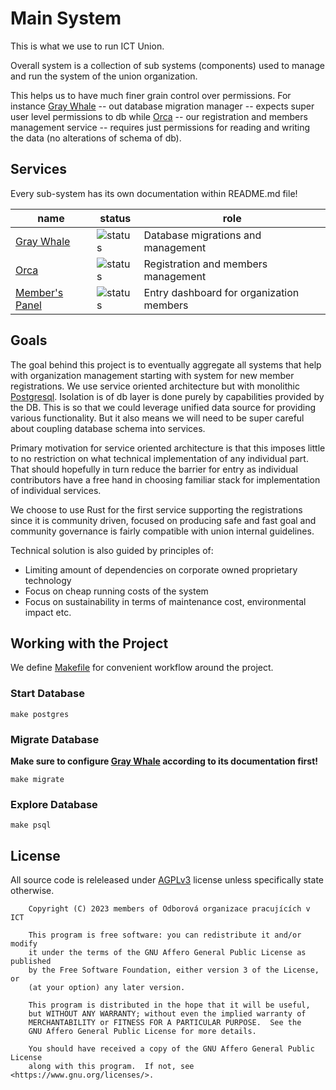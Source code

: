# Main System

This is what we use to run ICT Union.

Overall system is a collection of sub systems (components) used to manage
and run the system of the union organization.

This helps us to have much finer grain control over permissions.
For instance [Gray Whale](gray-whale) -- out database migration manager --
expects super user level permissions to db
while [Orca](orca) -- our registration and members management service --
requires just permissions for reading and writing the data (no alterations of schema of db).

## Services

Every sub-system has its own documentation within README.md file!

| name                             | status                                                                | role                                     |
|----------------------------------|-----------------------------------------------------------------------|------------------------------------------|
| [Gray Whale](gray-whale)         | ![status](actions/workflows/gray-whale.yaml/badge.svg?branch=main)    | Database migrations and management       |
| [Orca](orca)                     | ![status](actions/workflows/orca.yaml/badge.svg?branch=main)          | Registration and members management      |
| [Member's Panel](memebers-panel) | ![status](actions/workflows/members-panel.yaml/badge.svg?branch=main) | Entry dashboard for organization members |

## Goals

The goal behind this project is to eventually aggregate all systems that help
with organization management starting with system for new member registrations.
We use service oriented architecture but with monolithic [Postgresql](https://www.postgresql.org/).
Isolation is of db layer is done purely by capabilities provided by the DB.
This is so that we could leverage unified data source for providing various functionality.
But it also means we will need to be super careful about coupling database schema into services.

Primary motivation for service oriented architecture is that this imposes little to no restriction
on what technical implementation of any individual part. That should hopefully in turn reduce
the barrier for entry as individual contributors have a free hand in choosing familiar stack for
implementation of individual services.

We choose to use Rust for the first service supporting the registrations since it is community driven,
focused on producing safe and fast goal and community governance is fairly compatible with union internal
guidelines.

Technical solution is also guided by principles of:

- Limiting amount of dependencies on corporate owned proprietary technology
- Focus on cheap running costs of the system
- Focus on sustainability in terms of maintenance cost, environmental impact etc.

## Working with the Project

We define [Makefile](Makefile) for convenient workflow around the project.

### Start Database

```
make postgres
```

### Migrate Database

__Make sure to configure [Gray Whale](gray-whale) according to its documentation first!__

```
make migrate
```

### Explore Database

```
make psql
```

## License

All source code is releleased under [AGPLv3](LICENSE) license unless specifically state otherwise.

````
    Copyright (C) 2023 members of Odborová organizace pracujících v ICT

    This program is free software: you can redistribute it and/or modify
    it under the terms of the GNU Affero General Public License as published
    by the Free Software Foundation, either version 3 of the License, or
    (at your option) any later version.

    This program is distributed in the hope that it will be useful,
    but WITHOUT ANY WARRANTY; without even the implied warranty of
    MERCHANTABILITY or FITNESS FOR A PARTICULAR PURPOSE.  See the
    GNU Affero General Public License for more details.

    You should have received a copy of the GNU Affero General Public License
    along with this program.  If not, see <https://www.gnu.org/licenses/>.
````
